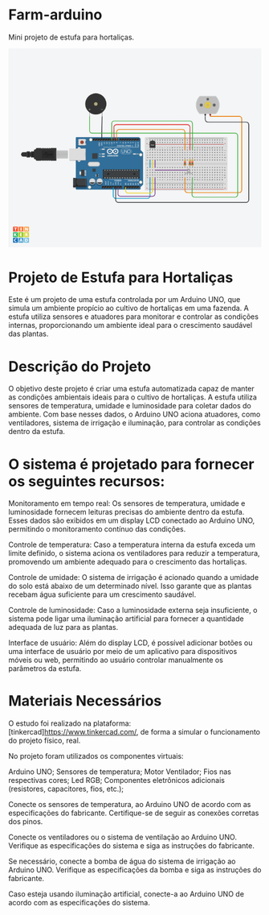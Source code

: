 # Farm-arduino
Mini projeto de estufa para hortaliças.

![Projeto Arduino](https://raw.githubusercontent.com/cleysoncassio/Farm-arduino/master/imagens/image.png)


# Projeto de Estufa para Hortaliças
Este é um projeto de uma estufa controlada por um Arduino UNO, que simula um ambiente propício ao cultivo de hortaliças em uma fazenda. A estufa utiliza sensores e atuadores para monitorar e controlar as condições internas, proporcionando um ambiente ideal para o crescimento saudável das plantas.

# Descrição do Projeto
O objetivo deste projeto é criar uma estufa automatizada capaz de manter as condições ambientais ideais para o cultivo de hortaliças. A estufa utiliza sensores de temperatura, umidade e luminosidade para coletar dados do ambiente. Com base nesses dados, o Arduino UNO aciona atuadores, como ventiladores, sistema de irrigação e iluminação, para controlar as condições dentro da estufa.

# O sistema é projetado para fornecer os seguintes recursos:

Monitoramento em tempo real: Os sensores de temperatura, umidade e luminosidade fornecem leituras precisas do ambiente dentro da estufa. Esses dados são exibidos em um display LCD conectado ao Arduino UNO, permitindo o monitoramento contínuo das condições.

Controle de temperatura: Caso a temperatura interna da estufa exceda um limite definido, o sistema aciona os ventiladores para reduzir a temperatura, promovendo um ambiente adequado para o crescimento das hortaliças.

Controle de umidade: O sistema de irrigação é acionado quando a umidade do solo está abaixo de um determinado nível. Isso garante que as plantas recebam água suficiente para um crescimento saudável.

Controle de luminosidade: Caso a luminosidade externa seja insuficiente, o sistema pode ligar uma iluminação artificial para fornecer a quantidade adequada de luz para as plantas.

Interface de usuário: Além do display LCD, é possível adicionar botões ou uma interface de usuário por meio de um aplicativo para dispositivos móveis ou web, permitindo ao usuário controlar manualmente os parâmetros da estufa.

# Materiais Necessários

O estudo foi realizado na plataforma: [tinkercad]https://www.tinkercad.com/, de forma a simular o funcionamento do projeto físico, real.

No projeto foram utilizados os componentes virtuais:

Arduino UNO;
Sensores de temperatura;
Motor Ventilador;
Fios nas respectivas cores;
Led RGB;
Componentes eletrônicos adicionais (resistores, capacitores, fios, etc.);

Conecte os sensores de temperatura,  ao Arduino UNO de acordo com as especificações do fabricante. Certifique-se de seguir as conexões corretas dos pinos.

Conecte os ventiladores ou o sistema de ventilação ao Arduino UNO. Verifique as especificações do sistema e siga as instruções do fabricante.

Se necessário, conecte a bomba de água do sistema de irrigação ao Arduino UNO. Verifique as especificações da bomba e siga as instruções do fabricante.

Caso esteja usando iluminação artificial, conecte-a ao Arduino UNO de acordo com as especificações do sistema.
